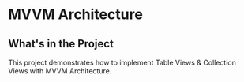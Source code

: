 # MVVM Architecture

## What's in the Project
This project demonstrates how to implement Table Views & Collection Views with MVVM Architecture.

